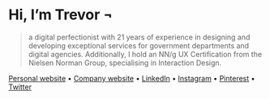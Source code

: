 # Hi, I’m Trevor ¬

> a digital perfectionist with 21 years of experience in designing and developing exceptional services for government departments and digital agencies. Additionally, I hold an NN/g UX Certification from the Nielsen Norman Group, specialising in Interaction Design.

[Personal website](https://trevorsaint.uk) • [Company website](https://infigo.uk) • [LinkedIn](https://linkedin.com/in/trevorsaint) • [Instagram](https://instagram.com/trevorsaint) • [Pinterest](https://pinterest.co.uk/trevorsaint) • [Twitter](https://twitter.com/trevorsaint)

